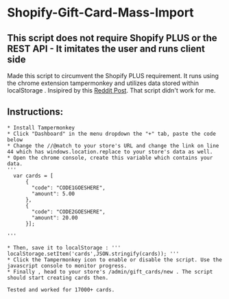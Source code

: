 # Shopify-Gift-Card-Mass-Import

## This script does not require Shopify PLUS or the REST API  - It imitates the user and runs client side

Made this script to circumvent the Shopify PLUS requirement. It runs using the chrome extension tampermonkey and utilizes data stored within localStorage . 
Insipired by this [Reddit Post](https://www.reddit.com/r/shopify/comments/e2pmb8/gift_card_import_automation_script/). That script didn't work for me. 

## Instructions:

    * Install Tampermonkey
    * Click "Dashboard" in the menu dropdown the "+" tab, paste the code below
    * Change the //@match to your store's URL and change the link on line 44 which has windows.location.replace to your store's data as well. 
    * Open the chrome console, create this variable which contains your data. 
    '''
      var cards = [
          {
            "code": "CODE1GOESHERE",
            "amount": 5.00
          },
          {
            "code": "CODE2GOESHERE",
            "amount": 20.00
          }];
      
    '''
    
    * Then, save it to localStorage : ''' localStorage.setItem('cards',JSON.stringify(cards)); '''
    * Click the Tampermonkey icon to enable or disable the script. Use the javascript console to monitor progress.
    * Finally , head to your store's /admin/gift_cards/new . The script should start creating cards then. 
    
    Tested and worked for 17000+ cards. 
